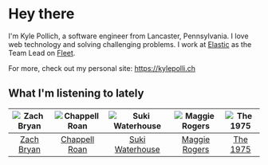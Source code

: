 # Hey there


I'm Kyle Pollich, a software engineer from Lancaster, Pennsylvania. I love web technology and solving challenging problems.
I work at [Elastic](https://www.elastic.co/) as the Team Lead on [Fleet](https://www.elastic.co/guide/en/fleet/current/fleet-overview.html).

For more, check out my personal site: https://kylepolli.ch

## What I'm listening to lately

<!-- begin artists -->
  |![Zach Bryan](https://i.scdn.co/image/ab6761610000f1784fd54df35bfcfa0fc9fc2da7)|![Chappell Roan](https://i.scdn.co/image/ab6761610000f178cde5a0d57c1b79de5fce6bee)|![Suki Waterhouse](https://i.scdn.co/image/ab6761610000f178c2bb10016e2e142f397f780c)|![Maggie Rogers](https://i.scdn.co/image/ab6761610000f178621d7cddc0d2fa4d94ed1c1e)|![The 1975](https://i.scdn.co/image/ab6761610000f17889348336354096fd4e36ca73)|
  |:---:|:---:|:---:|:---:|:---:|
  |[Zach Bryan](https://open.spotify.com/artist/40ZNYROS4zLfyyBSs2PGe2)|[Chappell Roan](https://open.spotify.com/artist/7GlBOeep6PqTfFi59PTUUN)|[Suki Waterhouse](https://open.spotify.com/artist/5GGJosGMs08YEmKTZJe1fL)|[Maggie Rogers](https://open.spotify.com/artist/4NZvixzsSefsNiIqXn0NDe)|[The 1975](https://open.spotify.com/artist/3mIj9lX2MWuHmhNCA7LSCW)|
<!-- end artists -->
